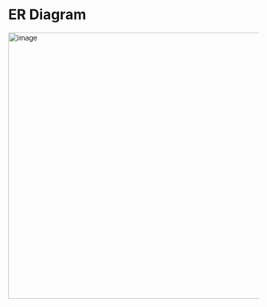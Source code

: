 # ER Diagram
<img width="536" alt="image" src="https://github.com/Bharath1629/Inflation-insight/assets/67285636/2ccc5f12-0fc2-45c0-aa08-4ed455495353">
